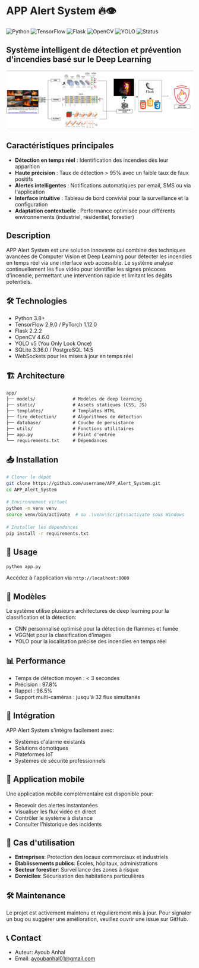 # APP Alert System 🔥👁️
![Python](https://img.shields.io/badge/Python-3.8%2B-blue)
![TensorFlow](https://img.shields.io/badge/TensorFlow-2.9.0-orange)
![Flask](https://img.shields.io/badge/Flask-2.2.2-green)
![OpenCV](https://img.shields.io/badge/OpenCV-4.6.0-blue)
![YOLO](https://img.shields.io/badge/YOLO-v5-yellow)
![Status](https://img.shields.io/badge/Status-Production-green)

## Système intelligent de détection et prévention d'incendies basé sur le Deep Learning

![APP Alert System](diagramme.png)

##  Caractéristiques principales

- **Détection en temps réel** : Identification des incendies dès leur apparition
- **Haute précision** : Taux de détection > 95% avec un faible taux de faux positifs
- **Alertes intelligentes** : Notifications automatiques par email, SMS ou via l'application
- **Interface intuitive** : Tableau de bord convivial pour la surveillance et la configuration
- **Adaptation contextuelle** : Performance optimisée pour différents environnements (industriel, résidentiel, forestier)

##  Description

APP Alert System est une solution innovante qui combine des techniques avancées de Computer Vision et Deep Learning pour détecter les incendies en temps réel via une interface web accessible. Le système analyse continuellement les flux vidéo pour identifier les signes précoces d'incendie, permettant une intervention rapide et limitant les dégâts potentiels.

## 🛠 Technologies

* Python 3.8+
* TensorFlow 2.9.0 / PyTorch 1.12.0
* Flask 2.2.2
* OpenCV 4.6.0
* YOLO v5 (You Only Look Once)
* SQLite 3.36.0 / PostgreSQL 14.5
* WebSockets pour les mises à jour en temps réel

## 🏗️ Architecture

```
app/
├── models/              # Modèles de deep learning
├── static/              # Assets statiques (CSS, JS)
├── templates/           # Templates HTML
├── fire_detection/      # Algorithmes de détection
├── database/            # Couche de persistance
├── utils/               # Fonctions utilitaires
├── app.py               # Point d'entrée
└── requirements.txt     # Dépendances
```

## 📥 Installation

```bash
# Cloner le dépôt
git clone https://github.com/username/APP_Alert_System.git
cd APP_Alert_System

# Environnement virtuel
python -m venv venv
source venv/bin/activate  # ou .\venv\Scripts\activate sous Windows

# Installer les dépendances
pip install -r requirements.txt
```

## 🚀 Usage

```bash
python app.py
```

Accédez à l'application via `http://localhost:8000`

## 🧠 Modèles

Le système utilise plusieurs architectures de deep learning pour la classification et la détection:
* CNN personnalisé optimisé pour la détection de flammes et fumée
* VGGNet pour la classification d'images
* YOLO pour la localisation précise des incendies en temps réel

## 📊 Performance

- Temps de détection moyen : < 3 secondes
- Précision : 97.8%
- Rappel : 96.5%
- Support multi-caméras : jusqu'à 32 flux simultanés

## 🔄 Intégration

APP Alert System s'intègre facilement avec:
- Systèmes d'alarme existants
- Solutions domotiques
- Plateformes IoT
- Systèmes de sécurité professionnels

## 📱 Application mobile

Une application mobile complémentaire est disponible pour:
- Recevoir des alertes instantanées
- Visualiser les flux vidéo en direct
- Contrôler le système à distance
- Consulter l'historique des incidents

## 👥 Cas d'utilisation

- **Entreprises**: Protection des locaux commerciaux et industriels
- **Établissements publics**: Écoles, hôpitaux, administrations
- **Secteur forestier**: Surveillance des zones à risque
- **Domiciles**: Sécurisation des habitations particulières

## 🛠️ Maintenance

Le projet est activement maintenu et régulièrement mis à jour. Pour signaler un bug ou suggérer une amélioration, veuillez ouvrir une issue sur GitHub.


## 📞 Contact

* Auteur: Ayoub Anhal
* Email: ayoubanhal01@gmail.com
